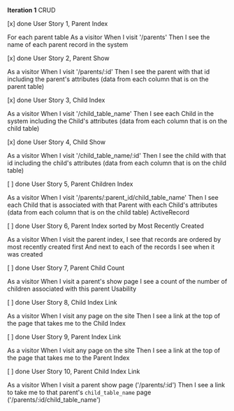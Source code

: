 **Iteration 1**
CRUD

[x] done
User Story 1, Parent Index 

For each parent table
As a visitor
When I visit '/parents'
Then I see the name of each parent record in the system

[x] done
User Story 2, Parent Show 

As a visitor
When I visit '/parents/:id'
Then I see the parent with that id including the parent's attributes
(data from each column that is on the parent table)

[x] done
User Story 3, Child Index 

As a visitor
When I visit '/child_table_name'
Then I see each Child in the system including the Child's attributes
(data from each column that is on the child table)

[x] done
User Story 4, Child Show 

As a visitor
When I visit '/child_table_name/:id'
Then I see the child with that id including the child's attributes
(data from each column that is on the child table)

[ ] done
User Story 5, Parent Children Index 

As a visitor
When I visit '/parents/:parent_id/child_table_name'
Then I see each Child that is associated with that Parent with each Child's attributes
(data from each column that is on the child table)
ActiveRecord

[ ] done
User Story 6, Parent Index sorted by Most Recently Created 

As a visitor
When I visit the parent index,
I see that records are ordered by most recently created first
And next to each of the records I see when it was created

[ ] done
User Story 7, Parent Child Count

As a visitor
When I visit a parent's show page
I see a count of the number of children associated with this parent
Usability

[ ] done
User Story 8, Child Index Link

As a visitor
When I visit any page on the site
Then I see a link at the top of the page that takes me to the Child Index

[ ] done
User Story 9, Parent Index Link

As a visitor
When I visit any page on the site
Then I see a link at the top of the page that takes me to the Parent Index

[ ] done
User Story 10, Parent Child Index Link

As a visitor
When I visit a parent show page ('/parents/:id')
Then I see a link to take me to that parent's `child_table_name` page ('/parents/:id/child_table_name')